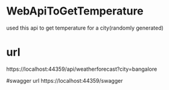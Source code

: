 # WebApiToGetTemperature
used this api to get temperature for a city(randomly generated)

# url
https://localhost:44359/api/weatherforecast?city=bangalore

#swagger url
https://localhost:44359/swagger
